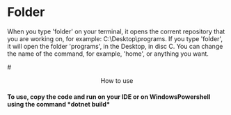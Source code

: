 # Folder
When you type 'folder' on your terminal, it opens the corrent repository that you are working on, for example:
C:\Desktop\programs. If you type 'folder', it will open the folder 'programs', in the Desktop, in disc C.
You can change the name of the command, for example, 'home', or anything you want. 

#<div align="center">How to use </div>


<h4> To use, copy the code and run on your IDE or on WindowsPowershell using the command *dotnet build* </h4>
